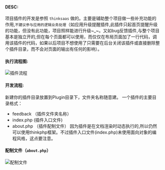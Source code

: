 #### DESC:
项目插件的开发是参照 `thinksaas` 做的。主要是辅助整个项目做一些补充功能的作用,`不建议参与应用的逻辑业务处理`（如应用升级提醒插件,此插件只起首页提醒升级的功能，但没有此功能，项目照样能进行升级~_~。又如bug反馈插件,与整个项目基本是独立开的,但在每个页面都可以使用，而仅仅在布局页面加了一行代码，调用该插件的代码，如果以后项目不想使用了只需要在后台关闭该插件或直接删除整个插件目录，而不会对页面的输出有任何的影响）。

#### 执行流程图:
![插件流程](http://192.168.1.240/uploads/ranmufei/apps/13977a40d6/QQ%E6%88%AA%E5%9B%BE20141201175754.png)

#### 开发流程:
新建你的插件目录放置到Plugin目录下，文件夹名称随意建。
一个插件的主要目录格式：
- feedback （插件文件夹名称）
 - index.php (插件入口文件)
 - about.php （插件配制文件）
因为插件是在文档渲染时动态执行的,所以仍然可以使用thinkphp框架。不过插件入口文件(index.php)未使用面向对象的编程风格，这点要注意。

#### 配制文件（`about.php`）
![配制文件](http://192.168.1.240/uploads/ranmufei/apps/a3f97fc2e1/QQ%E6%88%AA%E5%9B%BE20141202151303.png)
